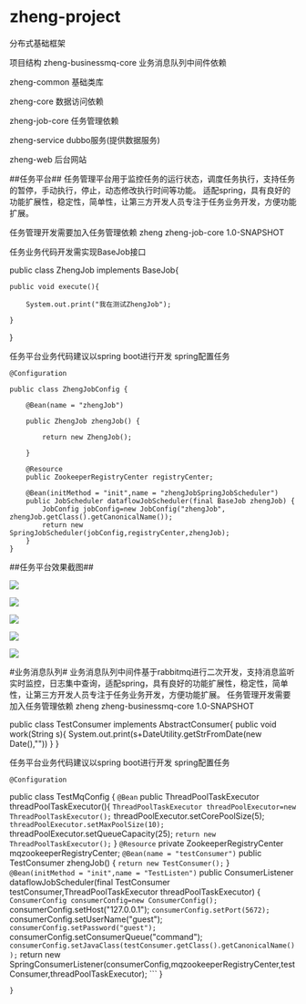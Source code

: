 # zheng-project
分布式基础框架

项目结构
zheng-businessmq-core  业务消息队列中间件依赖

zheng-common    基础类库

zheng-core      数据访问依赖

zheng-job-core  任务管理依赖

zheng-service   dubbo服务(提供数据服务)

zheng-web       后台网站

##任务平台##
任务管理平台用于监控任务的运行状态，调度任务执行，支持任务的暂停，手动执行，停止，动态修改执行时间等功能。
适配spring，具有良好的功能扩展性，稳定性，简单性，让第三方开发人员专注于任务业务开发，方便功能扩展。

任务管理开发需要加入任务管理依赖
<dependency>
    <groupId>zheng</groupId>
    <artifactId>zheng-job-core</artifactId>
    <version>1.0-SNAPSHOT</version>
</dependency>


任务业务代码开发需实现BaseJob接口

public class ZhengJob implements BaseJob{

	public void execute(){

		System.out.print("我在测试ZhengJob");

	}
	
}

任务平台业务代码建议以spring boot进行开发
spring配置任务
```
@Configuration

public class ZhengJobConfig {

    @Bean(name = "zhengJob")

    public ZhengJob zhengJob() {

        return new ZhengJob();

    }

    @Resource
    public ZookeeperRegistryCenter registryCenter;

    @Bean(initMethod = "init",name = "zhengJobSpringJobScheduler")
    public JobScheduler dataflowJobScheduler(final BaseJob zhengJob) {
        JobConfig jobConfig=new JobConfig("zhengJob", zhengJob.getClass().getCanonicalName());
        return new SpringJobScheduler(jobConfig,registryCenter,zhengJob);
    }
}
```
##任务平台效果截图##

<p>
    <img src="https://github.com/zwc00zwc/zheng-project/blob/master/doc/4.png" style="float:none;"/>
</p>
<p>
    <img src="https://github.com/zwc00zwc/zheng-project/blob/master/doc/1.png" style="float:none;"/>
</p>
<p>
    <img src="https://github.com/zwc00zwc/zheng-project/blob/master/doc/2.png" style="float:none;"/>
</p>
<p>
    <img src="https://github.com/zwc00zwc/zheng-project/blob/master/doc/3.png" style="float:none;"/>
</p>
<p>
    <img src="https://github.com/zwc00zwc/zheng-project/blob/master/doc/5.png" style="float:none;"/>
</p>


#业务消息队列#
业务消息队列中间件基于rabbitmq进行二次开发，支持消息监听实时监控，日志集中查询，适配spring，具有良好的功能扩展性，稳定性，简单性，让第三方开发人员专注于任务业务开发，方便功能扩展。
任务管理开发需要加入任务管理依赖
<dependency>
    <groupId>zheng</groupId>
    <artifactId>zheng-businessmq-core</artifactId>
    <version>1.0-SNAPSHOT</version>
</dependency>

public class TestConsumer implements AbstractConsumer{
    public void work(String s){
        System.out.print(s+DateUtility.getStrFromDate(new Date(),""))
    }
}


任务平台业务代码建议以spring boot进行开发
spring配置任务
```
@Configuration
```
public class TestMqConfig {
    ```
    @Bean
    ```
    public ThreadPoolTaskExecutor threadPoolTaskExecutor(){
        ```
        ThreadPoolTaskExecutor threadPoolExecutor=new ThreadPoolTaskExecutor();
        ```
        threadPoolExecutor.setCorePoolSize(5);
        ```
        threadPoolExecutor.setMaxPoolSize(10);
        ```
        threadPoolExecutor.setQueueCapacity(25);
        ```
        return new ThreadPoolTaskExecutor();
    ```
    }
    ```
    @Resource
    ```
    private ZookeeperRegistryCenter mqzookeeperRegistryCenter;
    ```
    @Bean(name = "testConsumer")
    ```
    public TestConsumer zhengJob() {
        ```
        return new TestConsumer();
    ```
    }
    ```
    @Bean(initMethod = "init",name = "TestListen")
    ```
    public ConsumerListener dataflowJobScheduler(final TestConsumer testConsumer,ThreadPoolTaskExecutor threadPoolTaskExecutor) {
        ```
        ConsumerConfig consumerConfig=new ConsumerConfig();
        ```
        consumerConfig.setHost("127.0.0.1");
        ```
        consumerConfig.setPort(5672);
        ```
        consumerConfig.setUserName("guest");
        ```
        consumerConfig.setPassword("guest");
        ```
        consumerConfig.setConsumerQueue("command");
        ```
        consumerConfig.setJavaClass(testConsumer.getClass().getCanonicalName());
        ```
        return new SpringConsumerListener(consumerConfig,mqzookeeperRegistryCenter,testConsumer,threadPoolTaskExecutor);
    ```
    }
```    
}